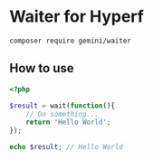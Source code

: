# Waiter for Hyperf

```
composer require gemini/waiter
```

## How to use

```php
<?php

$result = wait(function(){
    // Do something...
    return 'Hello World';
});

echo $result; // Hello World
```

